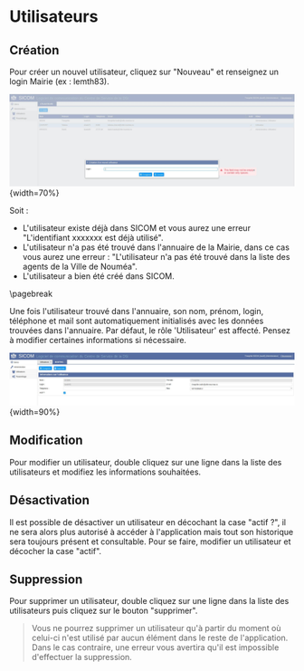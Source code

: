 
# Utilisateurs

## Création

Pour créer un nouvel utilisateur, cliquez sur "Nouveau" et renseignez un login Mairie (ex : lemth83).

![Création utilisateur](images/chap_02/create_utilisateur.jpg "Création utilisateur"){width=70%}

Soit :

* L'utilisateur existe déjà dans SICOM et vous aurez une erreur "L'identifiant xxxxxxx est déjà utilisé".
* L'utilisateur n'a pas été trouvé dans l'annuaire de la Mairie, dans ce cas vous aurez une erreur : "L'utilisateur n'a pas été trouvé dans la liste des agents de la Ville de Nouméa".
* L'utilisateur a bien été créé dans SICOM.

\pagebreak

Une fois l'utilisateur trouvé dans l'annuaire, son nom, prénom, login, téléphone et mail sont automatiquement initialisés avec les données trouvées dans l'annuaire. Par défaut, le rôle 'Utilisateur' est affecté. Pensez à modifier certaines informations si nécessaire.

![Modification utilisateur](images/chap_02/edit_utilisateur.jpg "Modification utilisateur"){width=90%}

## Modification

Pour modifier un utilisateur, double cliquez sur une ligne dans la liste des utilisateurs et modifiez les informations souhaitées.

## Désactivation

Il est possible de désactiver un utilisateur en décochant la case "actif ?", il ne sera alors plus autorisé à accéder à l'application mais tout son historique sera toujours présent et consultable. Pour se faire, modifier un utilisateur et décocher la case "actif".

## Suppression

Pour supprimer un utilisateur, double cliquez sur une ligne dans la liste des utilisateurs puis cliquez sur le bouton "supprimer".

> Vous ne pourrez supprimer un utilisateur qu'à partir du moment où celui-ci n'est utilisé par aucun élément dans le reste de l'application.
> Dans le cas contraire, une erreur vous avertira qu'il est impossible d'effectuer la suppression.